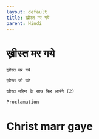 ```yaml
---
layout: default
title: ख्रीस्त मर गये
parent: Hindi
---
```

# ख्रीस्त मर गये
```
ख्रीस्त मर गये

ख्रीस्त जी उठे

ख्रीस्त महिमा के साथ फिर आयेंगे (2)
```
`Proclamation`

# Christ marr gaye